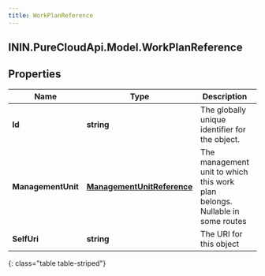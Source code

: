 ```yaml
---
title: WorkPlanReference
---
```

## ININ.PureCloudApi.Model.WorkPlanReference

## Properties

|Name | Type | Description | Notes|
|------------ | ------------- | ------------- | -------------|
| **Id** | **string** | The globally unique identifier for the object. | [optional] |
| **ManagementUnit** | [**ManagementUnitReference**](ManagementUnitReference.html) | The management unit to which this work plan belongs.  Nullable in some routes | [optional] |
| **SelfUri** | **string** | The URI for this object | [optional] |
{: class="table table-striped"}


